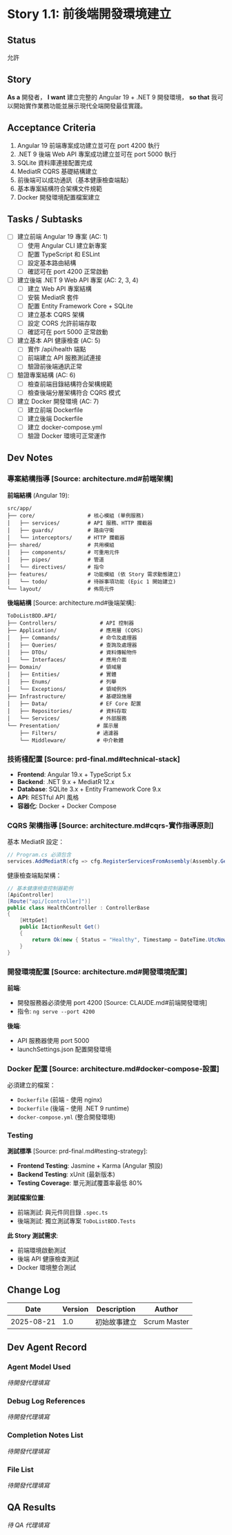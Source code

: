 # Story 1.1: 前後端開發環境建立

## Status
允許

## Story
**As a** 開發者，
**I want** 建立完整的 Angular 19 + .NET 9 開發環境，
**so that** 我可以開始實作業務功能並展示現代全端開發最佳實踐。

## Acceptance Criteria
1. Angular 19 前端專案成功建立並可在 port 4200 執行
2. .NET 9 後端 Web API 專案成功建立並可在 port 5000 執行
3. SQLite 資料庫連接配置完成
4. MediatR CQRS 基礎結構建立
5. 前後端可以成功通訊（基本健康檢查端點）
6. 基本專案結構符合架構文件規範
7. Docker 開發環境配置檔案建立

## Tasks / Subtasks
- [ ] 建立前端 Angular 19 專案 (AC: 1)
  - [ ] 使用 Angular CLI 建立新專案
  - [ ] 配置 TypeScript 和 ESLint
  - [ ] 設定基本路由結構
  - [ ] 確認可在 port 4200 正常啟動
- [ ] 建立後端 .NET 9 Web API 專案 (AC: 2, 3, 4)
  - [ ] 建立 Web API 專案結構
  - [ ] 安裝 MediatR 套件
  - [ ] 配置 Entity Framework Core + SQLite
  - [ ] 建立基本 CQRS 架構
  - [ ] 設定 CORS 允許前端存取
  - [ ] 確認可在 port 5000 正常啟動
- [ ] 建立基本 API 健康檢查 (AC: 5)
  - [ ] 實作 /api/health 端點
  - [ ] 前端建立 API 服務測試連接
  - [ ] 驗證前後端通訊正常
- [ ] 驗證專案結構 (AC: 6)
  - [ ] 檢查前端目錄結構符合架構規範
  - [ ] 檢查後端分層架構符合 CQRS 模式
- [ ] 建立 Docker 開發環境 (AC: 7)
  - [ ] 建立前端 Dockerfile
  - [ ] 建立後端 Dockerfile
  - [ ] 建立 docker-compose.yml
  - [ ] 驗證 Docker 環境可正常運作

## Dev Notes

### 專案結構指導 [Source: architecture.md#前端架構]
**前端結構** (Angular 19):
```
src/app/
├── core/                 # 核心模組 (單例服務)
│   ├── services/         # API 服務、HTTP 攔截器
│   ├── guards/           # 路由守衛
│   └── interceptors/     # HTTP 攔截器
├── shared/               # 共用模組
│   ├── components/       # 可重用元件
│   ├── pipes/            # 管道
│   └── directives/       # 指令
├── features/             # 功能模組 (依 Story 需求動態建立)
│   └── todo/             # 待辦事項功能 (Epic 1 開始建立)
└── layout/               # 佈局元件
```

**後端結構** [Source: architecture.md#後端架構]:
```
ToDoListBDD.API/
├── Controllers/              # API 控制器
├── Application/              # 應用層 (CQRS)
│   ├── Commands/             # 命令及處理器
│   ├── Queries/              # 查詢及處理器
│   ├── DTOs/                 # 資料傳輸物件
│   └── Interfaces/           # 應用介面
├── Domain/                   # 領域層
│   ├── Entities/             # 實體
│   ├── Enums/                # 列舉
│   └── Exceptions/           # 領域例外
├── Infrastructure/           # 基礎設施層
│   ├── Data/                 # EF Core 配置
│   ├── Repositories/         # 資料存取
│   └── Services/             # 外部服務
└── Presentation/            # 展示層
    ├── Filters/             # 過濾器
    └── Middleware/          # 中介軟體
```

### 技術棧配置 [Source: prd-final.md#technical-stack]
- **Frontend**: Angular 19.x + TypeScript 5.x
- **Backend**: .NET 9.x + MediatR 12.x
- **Database**: SQLite 3.x + Entity Framework Core 9.x
- **API**: RESTful API 風格
- **容器化**: Docker + Docker Compose

### CQRS 架構指導 [Source: architecture.md#cqrs-實作指導原則]
基本 MediatR 設定：
```csharp
// Program.cs 必須包含
services.AddMediatR(cfg => cfg.RegisterServicesFromAssembly(Assembly.GetExecutingAssembly()));
```

健康檢查端點架構：
```csharp
// 基本健康檢查控制器範例
[ApiController]
[Route("api/[controller]")]
public class HealthController : ControllerBase
{
    [HttpGet]
    public IActionResult Get()
    {
        return Ok(new { Status = "Healthy", Timestamp = DateTime.UtcNow });
    }
}
```

### 開發環境配置 [Source: architecture.md#開發環境配置]
**前端**:
- 開發服務器必須使用 port 4200 [Source: CLAUDE.md#前端開發環境]
- 指令: `ng serve --port 4200`

**後端**:
- API 服務器使用 port 5000
- launchSettings.json 配置開發環境

### Docker 配置 [Source: architecture.md#docker-compose-設置]
必須建立的檔案：
- `Dockerfile` (前端 - 使用 nginx)
- `Dockerfile` (後端 - 使用 .NET 9 runtime)
- `docker-compose.yml` (整合開發環境)

### Testing
**測試標準** [Source: prd-final.md#testing-strategy]:
- **Frontend Testing**: Jasmine + Karma (Angular 預設)
- **Backend Testing**: xUnit (最新版本)
- **Testing Coverage**: 單元測試覆蓋率最低 80%

**測試檔案位置**:
- 前端測試: 與元件同目錄 `.spec.ts`
- 後端測試: 獨立測試專案 `ToDoListBDD.Tests`

**此 Story 測試需求**:
- 前端環境啟動測試
- 後端 API 健康檢查測試
- Docker 環境整合測試

## Change Log

| Date | Version | Description | Author |
|------|---------|-------------|--------|
| 2025-08-21 | 1.0 | 初始故事建立 | Scrum Master |

## Dev Agent Record

### Agent Model Used
_待開發代理填寫_

### Debug Log References
_待開發代理填寫_

### Completion Notes List
_待開發代理填寫_

### File List
_待開發代理填寫_

## QA Results
_待 QA 代理填寫_